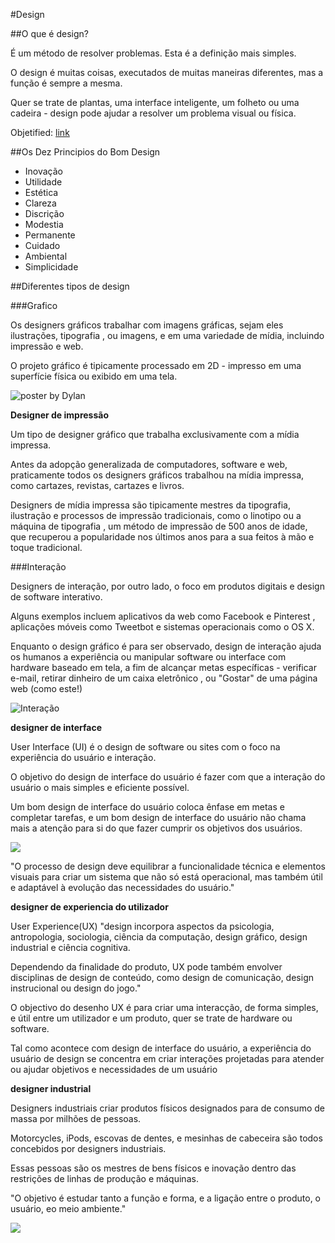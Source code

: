 #Design

##O que é design?

É um método de resolver problemas. Esta é a definição mais simples.

O design é muitas coisas, executados de muitas maneiras diferentes, mas a função é sempre a mesma.

Quer se trate de plantas, uma interface inteligente, um folheto ou uma cadeira - design pode ajudar a resolver um problema visual ou física.

Objetified: [link](https://vimeo.com/12793996)

##Os Dez Principios do Bom Design

* Inovação
* Utilidade
* Estética
* Clareza
* Discrição
* Modestia
* Permanente
* Cuidado
* Ambiental
* Simplicidade

##Diferentes tipos de design

###Grafico

Os designers gráficos trabalhar com imagens gráficas, sejam eles ilustrações, tipografia , ou imagens, e em uma variedade de mídia, incluindo impressão e web.

O projeto gráfico é tipicamente processado em 2D - impresso em uma superfície física ou exibido em uma tela.

<img src="http://www.miltonglaser.com/thumbs/665x408/files/far/Dylan_poster_mk-9567.jpg" alt="poster by Dylan"/>

**Designer de impressão**

Um tipo de designer gráfico que trabalha exclusivamente com a mídia impressa.

Antes da adopção generalizada de computadores, software e web, praticamente todos os designers gráficos trabalhou na mídia impressa, como cartazes, revistas, cartazes e livros.

Designers de mídia impressa são tipicamente mestres da tipografia, ilustração e processos de impressão tradicionais, como o linotipo ou a máquina de tipografia , um método de impressão de 500 anos de idade, que recuperou a popularidade nos últimos anos para a sua feitos à mão e toque tradicional.

###Interação

Designers de interação, por outro lado, o foco em produtos digitais e design de software interativo.

Alguns exemplos incluem aplicativos da web como Facebook e Pinterest , aplicações móveis como Tweetbot e sistemas operacionais como o OS X.

Enquanto o design gráfico é para ser observado, design de interação ajuda os humanos a experiência ou manipular software ou interface com hardware baseado em tela, a fim de alcançar metas específicas - verificar e-mail, retirar dinheiro de um caixa eletrônico , ou "Gostar" de uma página web (como este!)

<img src="http://startupsthisishowdesignworks.com/img/ux-verplank.jpg" alt="Interação"/>

**designer de interface**

User Interface (UI) é o design de software ou sites com o foco na experiência do usuário e interação.

O objetivo do design de interface do usuário é fazer com que a interação do usuário o mais simples e eficiente possível.

Um bom design de interface do usuário coloca ênfase em metas e completar tarefas, e um bom design de interface do usuário não chama mais a atenção para si do que fazer cumprir os objetivos dos usuários.

<img src="https://startupsthisishowdesignworks.com/img/tapbots.jpg" />

"O processo de design deve equilibrar a funcionalidade técnica e elementos visuais para criar um sistema que não só está operacional, mas também útil e adaptável à evolução das necessidades do usuário."

**designer de experiencia do utilizador**

User Experience(UX) "design incorpora aspectos da psicologia, antropologia, sociologia, ciência da computação, design gráfico, design industrial e ciência cognitiva.

Dependendo da finalidade do produto, UX pode também envolver disciplinas de design de conteúdo, como design de comunicação, design instrucional ou design do jogo." 

O objectivo do desenho UX é para criar uma interacção, de forma simples, e útil entre um utilizador e um produto, quer se trate de hardware ou software.

Tal como acontece com design de interface do usuário, a experiência do usuário de design se concentra em criar interações projetadas para atender ou ajudar objetivos e necessidades de um usuário 

**designer industrial**

Designers industriais criar produtos físicos designados para de consumo de massa por milhões de pessoas.

Motorcycles, iPods, escovas de dentes, e mesinhas de cabeceira são todos concebidos por designers industriais.

Essas pessoas são os mestres de bens físicos e inovação dentro das restrições de linhas de produção e máquinas.

"O objetivo é estudar tanto a função e forma, e a ligação entre o produto, o usuário, eo meio ambiente."

<img src="https://startupsthisishowdesignworks.com/img/pantonChair.jpg" />
